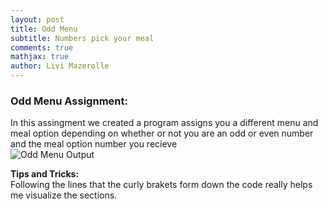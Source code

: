 ```yaml
---
layout: post
title: Odd Menu 
subtitle: Numbers pick your meal
comments: true
mathjax: true
author: Livi Mazerolle
---
```

### **Odd Menu Assignment:**
In this assingment we created a program assigns you a different menu and meal option depending on whether or not you are an odd or even number and the meal option number you recieve \
![Odd Menu Output](https://lpm3-ccbp.github.io/assets/img/odd.menu.png)


**Tips and Tricks:**\
Following the lines that the curly brakets form down the code really helps me visualize the sections.
